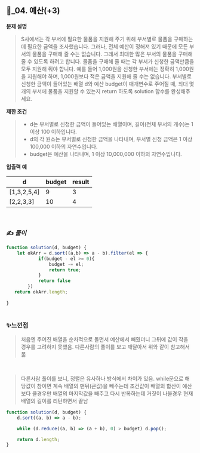## 🔎_04. 예산(+3)
<b>문제 설명</b>
</br>
> S사에서는 각 부서에 필요한 물품을 지원해 주기 위해 부서별로 물품을 구매하는데 필요한 금액을 조사했습니다. 그러나, 전체 예산이 정해져 있기 때문에 모든 부서의 물품을 구매해 줄 수는 없습니다. 그래서 최대한 많은 부서의 물품을 구매해 줄 수 있도록 하려고 합니다.
> 물품을 구매해 줄 때는 각 부서가 신청한 금액만큼을 모두 지원해 줘야 합니다. 예를 들어 1,000원을 신청한 부서에는 정확히 1,000원을 지원해야 하며, 1,000원보다 적은 금액을 지원해 줄 수는 없습니다.
> 부서별로 신청한 금액이 들어있는 배열 d와 예산 budget이 매개변수로 주어질 때, 최대 몇 개의 부서에 물품을 지원할 수 있는지 return 하도록 solution 함수를 완성해주세요.

<b>제한 조건</b>
>- d는 부서별로 신청한 금액이 들어있는 배열이며, 길이(전체 부서의 개수)는 1 이상 100 이하입니다.
>- d의 각 원소는 부서별로 신청한 금액을 나타내며, 부서별 신청 금액은 1 이상 100,000 이하의 자연수입니다.
>- budget은 예산을 나타내며, 1 이상 10,000,000 이하의 자연수입니다.


><b>
입출력 예</b>
<table class="table">
        <thead><tr>
<th>d</th>
<th>budget</th>
<th>result</th>
</tr>
</thead>
        <tbody><tr>
<td>[1,3,2,5,4]</td>
<td>9</td>
<td>3</td>
</tr>
<tr>
<td>[2,2,3,3]</td>
<td>10</td>
<td>4</td>
</tr>
</tbody>
      </table>
<br>

### ✍️ _풀이_

```js
function solution(d, budget) {
    let okArr = d.sort((a,b) => a - b).filter(el => {
            if(budget - el >= 0){
                budget -= el;
                return true;
            }
            return false
        })
   return okArr.length;
    
}
    
```


### ✨느낀점
> 처음엔 주어진 배열을 순차적으로 돌면서 예산에서 빼줬더니 그뒤에 값이 작을 경우를 고려하지 못했음. 다른사람의 풀이를 보고 깨달아서 위와 같이 참고해서 풂
</br>

> 다른사람 풀이를 보니, 정렬은 유사하나 방식에서 차이가 있음. while문으로 해당값이 참이면 계속 배열의 맨뒤(큰값)을 빼주는데 조건값이 배열의 합산이 예산보다 클경우만 배열의 마지막값을 빼주고 다시 반복하는데 거짓이 나올경우 현재 배열의 길이를 리턴하면서 끝남 

```js
function solution(d, budget) {
    d.sort((a, b) => a - b);

    while (d.reduce((a, b) => (a + b), 0) > budget) d.pop();

    return d.length;
}
```
